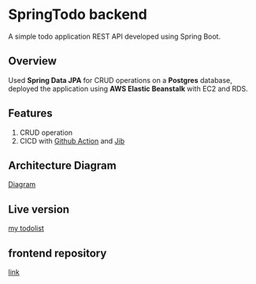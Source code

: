 # SpringTodo backend
A simple todo application REST API developed using Spring Boot.

## Overview
Used **Spring Data JPA** for CRUD operations on a **Postgres** database, deployed the application using **AWS Elastic Beanstalk** with EC2 and RDS.

## Features
1. CRUD operation
2. CICD with [Github Action](https://github.com/features/actions) and [Jib](https://github.com/GoogleContainerTools/jib#readme)

## Architecture Diagram
[Diagram](https://asset.cloudinary.com/yilin1234/cc4ff5421104eb7ef191133eac54663d)

## Live version
[my todolist](https://amazing-kashata-3786cd.netlify.app/)

## frontend repository
[link](https://github.com/yi-lin-1234/todolist-app)

